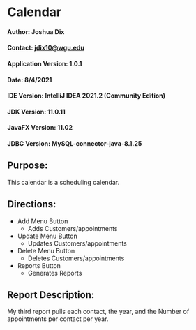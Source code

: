# Calendar

#### Author: Joshua Dix
#### Contact: jdix10@wgu.edu
#### Application Version: 1.0.1
#### Date: 8/4/2021

#### IDE Version: IntelliJ IDEA 2021.2 (Community Edition)
#### JDK Version: 11.0.11
#### JavaFX Version: 11.02
#### JDBC Version: MySQL-connector-java-8.1.25

## Purpose:
This calendar is a scheduling calendar.

## Directions:
* Add Menu Button
  - Adds Customers/appointments 
* Update Menu Button
  - Updates Customers/appointments 
* Delete Menu Button
  - Deletes Customers/appointments
* Reports Button
  - Generates Reports

## Report Description:
My third report pulls each contact, the year, and the Number of appointments per contact per year.